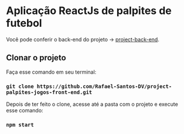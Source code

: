 # Aplicação ReactJs de palpites de futebol

Você pode conferir o back-end do projeto -> [project-back-end](https://github.com/Rafael-Santos-DV/project-palpites-futebol-back-end).

## Clonar o projeto

Faça esse comando em seu terminal:

### `git clone https://github.com/Rafael-Santos-DV/project-palpites-jogos-front-end.git`

Depois de ter feito o clone, acesse até a pasta com o projeto e execute esse comando:

### `npm start`